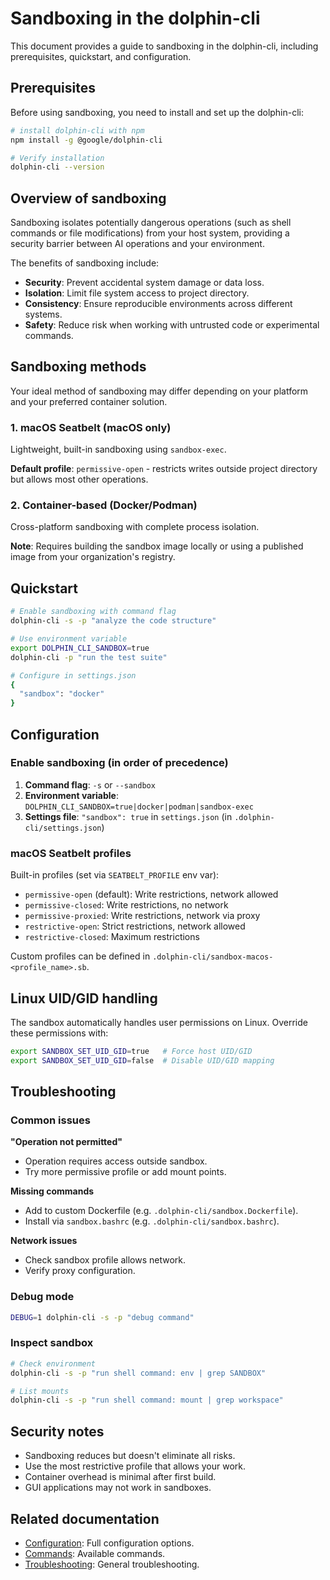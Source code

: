 # Sandboxing in the dolphin-cli

This document provides a guide to sandboxing in the dolphin-cli, including prerequisites, quickstart, and configuration.

## Prerequisites

Before using sandboxing, you need to install and set up the dolphin-cli:

```bash
# install dolphin-cli with npm
npm install -g @google/dolphin-cli

# Verify installation
dolphin-cli --version
```

## Overview of sandboxing

Sandboxing isolates potentially dangerous operations (such as shell commands or file modifications) from your host system, providing a security barrier between AI operations and your environment.

The benefits of sandboxing include:

- **Security**: Prevent accidental system damage or data loss.
- **Isolation**: Limit file system access to project directory.
- **Consistency**: Ensure reproducible environments across different systems.
- **Safety**: Reduce risk when working with untrusted code or experimental commands.

## Sandboxing methods

Your ideal method of sandboxing may differ depending on your platform and your preferred container solution.

### 1. macOS Seatbelt (macOS only)

Lightweight, built-in sandboxing using `sandbox-exec`.

**Default profile**: `permissive-open` - restricts writes outside project directory but allows most other operations.

### 2. Container-based (Docker/Podman)

Cross-platform sandboxing with complete process isolation.

**Note**: Requires building the sandbox image locally or using a published image from your organization's registry.

## Quickstart

```bash
# Enable sandboxing with command flag
dolphin-cli -s -p "analyze the code structure"

# Use environment variable
export DOLPHIN_CLI_SANDBOX=true
dolphin-cli -p "run the test suite"

# Configure in settings.json
{
  "sandbox": "docker"
}
```

## Configuration

### Enable sandboxing (in order of precedence)

1. **Command flag**: `-s` or `--sandbox`
2. **Environment variable**: `DOLPHIN_CLI_SANDBOX=true|docker|podman|sandbox-exec`
3. **Settings file**: `"sandbox": true` in `settings.json` (in `.dolphin-cli/settings.json`)

### macOS Seatbelt profiles

Built-in profiles (set via `SEATBELT_PROFILE` env var):

- `permissive-open` (default): Write restrictions, network allowed
- `permissive-closed`: Write restrictions, no network
- `permissive-proxied`: Write restrictions, network via proxy
- `restrictive-open`: Strict restrictions, network allowed
- `restrictive-closed`: Maximum restrictions

Custom profiles can be defined in `.dolphin-cli/sandbox-macos-<profile_name>.sb`.

## Linux UID/GID handling

The sandbox automatically handles user permissions on Linux. Override these permissions with:

```bash
export SANDBOX_SET_UID_GID=true   # Force host UID/GID
export SANDBOX_SET_UID_GID=false  # Disable UID/GID mapping
```

## Troubleshooting

### Common issues

**"Operation not permitted"**

- Operation requires access outside sandbox.
- Try more permissive profile or add mount points.

**Missing commands**

- Add to custom Dockerfile (e.g. `.dolphin-cli/sandbox.Dockerfile`).
- Install via `sandbox.bashrc` (e.g. `.dolphin-cli/sandbox.bashrc`).

**Network issues**

- Check sandbox profile allows network.
- Verify proxy configuration.

### Debug mode

```bash
DEBUG=1 dolphin-cli -s -p "debug command"
```

### Inspect sandbox

```bash
# Check environment
dolphin-cli -s -p "run shell command: env | grep SANDBOX"

# List mounts
dolphin-cli -s -p "run shell command: mount | grep workspace"
```

## Security notes

- Sandboxing reduces but doesn't eliminate all risks.
- Use the most restrictive profile that allows your work.
- Container overhead is minimal after first build.
- GUI applications may not work in sandboxes.

## Related documentation

- [Configuration](./cli/configuration.md): Full configuration options.
- [Commands](./cli/commands.md): Available commands.
- [Troubleshooting](./troubleshooting.md): General troubleshooting.
